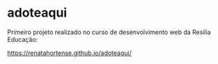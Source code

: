 # adoteaqui

Primeiro projeto realizado no curso de desenvolvimento web da Resilia Educação:

https://renatahortense.github.io/adoteaqui/
